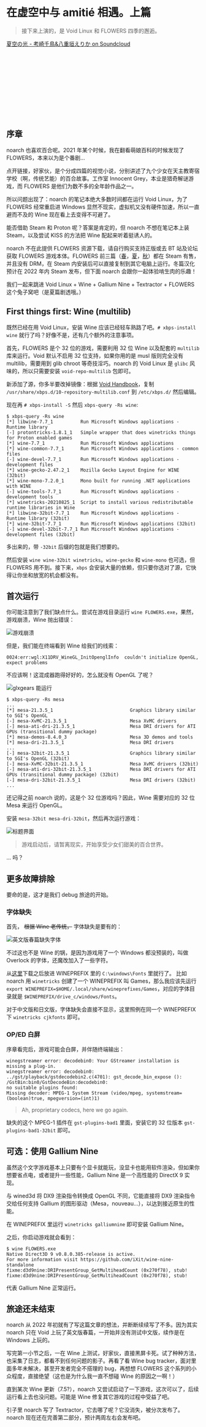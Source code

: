 # 在虚空中与 amitié 相遇。上篇

> 接下来上演的，是 Void Linux 和 FLOWERS 四季的邂逅。

<script type="text/javascript">
function showIframe() {
    document.getElementById("sc_frame").src = "https://w.soundcloud.com/player/?url=https%3A//api.soundcloud.com/tracks/307308303&color=%23ff5500&auto_play=true&hide_related=true&show_comments=false&show_user=false&show_reposts=false&show_teaser=false";
}
</script>
<a href="#" onclick="showIframe()">夏空の光 - 考崎千鳥&八重垣えりか on Soundcloud</a>
<iframe id="sc_frame" width="100%" height="166" scrolling="no" frameborder="no" allow="autoplay" data-src="" src="about:blank"></iframe>


## 序章

noarch 也喜欢百合呢。2021 年某个时候，我在翻看萌娘百科的时候发现了 FLOWERS，本来以为是个番剧...

点开链接，好家伙，是个分成四篇的视觉小说，分别讲述了九个少女在天主教寄宿学校（啊，传统艺能）的百合故事。工作室 Innocent Grey，本业是猎奇解谜游戏，而 FLOWERS 是他们为数不多的全年龄作品之一。

所以问题出现了：noarch 的笔记本绝大多数时间都在运行 Void Linux，为了 FLOWERS 经常重启进 Windows 显然不现实，虚拟机又没有硬件加速，所以一直避而不及的 Wine 现在看上去变得不可避了。

能否借助 Steam 和 Proton 呢？答案是肯定的，但 noarch 不想在笔记本上装 Steam，以及尝试 KISS 的方法把 Wine 配起来听着挺诱人的。

noarch 不在此提供 FLOWERS 资源下载，请自行购买支持正版或去 BT 站及论坛获取 FLOWERS 游戏本体。FLOWERS 前三篇（[春](https://store.steampowered.com/app/452440/Flowers_Le_volume_sur_printemps/)，[夏](https://store.steampowered.com/app/858940/Flowers_Le_volume_sur_ete/)，[秋](https://store.steampowered.com/app/1238730/Flowers_Le_volume_sur_automne/)）都在 Steam 有售，并且没有 DRM，在 Steam 内安装后可以直接复制到其它电脑上运行。冬篇汉化预计在 2022 年内 Steam 发布，但下面 noarch 会跟你一起体验啃生肉的乐趣！

我们一起来跳进 Void Linux + Wine + Gallium Nine + Textractor + FLOWERS 这个兔子窝吧（是夏篇剧透哦。）


## First things first: Wine (multilib)

既然已经在用 Void Linux，安装 Wine 应该已经轻车熟路了吧。`# xbps-install wine` 就行了吗？好像不是，还有几个额外的注意事项。

首先，FLOWERS 是个 32 位的游戏，需要利用 32 位 Wine 以及配套的 `multilib` 库来运行。Void 默认不启用 32 位支持，如果你用的是 musl 版则完全没有 multilib，需要用到 glib chroot 等奇技淫巧。noarch 的 Void Linux 是 `glibc` 风味的，所以只需要安装 `void-repo-multilib` 包即可。

新添加了源，你多半要改掉镜像：根据 [Void Handbook](https://docs.voidlinux.org/xbps/repositories/mirrors/changing.html)，复制 `/usr/share/xbps.d/10-repository-multilib.conf` 到 `/etc/xbps.d/` 然后编辑。

现在再 `# xbps-install -S` 然后 `xbps-query -Rs wine`:

```
$ xbps-query -Rs wine
[*] libwine-7.7_1          Run Microsoft Windows applications - Runtime library
[-] protontricks-1.8.1_1   Simple wrapper that does winetricks things for Proton enabled games
[*] wine-7.7_1             Run Microsoft Windows applications
[*] wine-common-7.7_1      Run Microsoft Windows applications - common files
[-] wine-devel-7.7_1       Run Microsoft Windows applications - development files
[*] wine-gecko-2.47.2_1    Mozilla Gecko Layout Engine for WINE (32bit)
[*] wine-mono-7.2.0_1      Mono built for running .NET applications with WINE
[-] wine-tools-7.7_1       Run Microsoft Windows applications - development tools
[*] winetricks-20210825_1  Script to install various redistributable runtime libraries in Wine
[*] libwine-32bit-7.7_1    Run Microsoft Windows applications - Runtime library (32bit)
[*] wine-32bit-7.7_1       Run Microsoft Windows applications (32bit)
[-] wine-devel-32bit-7.7_1 Run Microsoft Windows applications - development files (32bit)
```

多出来的，带 `-32bit` 后缀的包就是我们想要的。

然后安装 `wine wine-32bit winetricks`。`wine-gecko` 和 `wine-mono` 也可选，但 FLOWERS 用不到。接下来，`xbps` 会安装大量的依赖，但只要你选对了源，它快得让你坐和放宽的机会都没有。


## 首次运行

你可能注意到了我们缺点什么。尝试在游戏目录运行 `wine FLOWERS.exe`，果然，游戏崩溃，Wine 抛出错误：

![游戏崩溃](images/panik.webp)

但是，我们能在终端看到 Wine 给我们的线索：

```
0024:err:wgl:X11DRV_WineGL_InitOpenglInfo  couldn't initialize OpenGL, expect problems
```

不应该啊！这混成器跑得好好的，怎么就没有 OpenGL 了呢？

![glxgears 能运行](images/glxgears.webp)

```
$ xbps-query -Rs mesa
...
[*] mesa-21.3.5_1                            Graphics library similar to SGI's OpenGL
[-] mesa-XvMC-21.3.5_1                       Mesa XvMC drivers
[-] mesa-ati-dri-21.3.5_1                    Mesa DRI drivers for ATI GPUs (transitional dummy package)
[*] mesa-demos-8.4.0_3                       Mesa 3D demos and tools
[*] mesa-dri-21.3.5_1                        Mesa DRI drivers
...
[-] mesa-32bit-21.3.5_1                      Graphics library similar to SGI's OpenGL (32bit)
[-] mesa-XvMC-32bit-21.3.5_1                 Mesa XvMC drivers (32bit)
[-] mesa-ati-dri-32bit-21.3.5_1              Mesa DRI drivers for ATI GPUs (transitional dummy package) (32bit)
[-] mesa-dri-32bit-21.3.5_1                  Mesa DRI drivers (32bit)
...
```

还记得之前 noarch 说的，这是个 32 位游戏吗？因此，Wine 需要对应的 32 位 Mesa 来运行 OpenGL。

安装 `mesa-32bit mesa-dri-32bit`，然后再次运行游戏：

![标题界面](images/first-run.webp)

> 游戏启动后，请暂离现实，开始享受少女们甜美的百合世界。

... 吗？


## 更多故障排除

要命的是，这才是我们 debug 旅途的开始。

### 字体缺失

首先， ~~根据 Wine 老传统，~~ 字体缺失是要有的：

![英文版春篇缺失字体](images/english-missing-font.webp)

不过这也不是 Wine 的锅，是因为游戏用了一个 Windows 都没预装的，叫做 Overlock 的字体，还魔改加入了一些字符。

从[这里](misc/Overlock-Mod.ttf)下载之后放进 WINEPREFIX 里的 `C:\windows\Fonts` 里就行了。
比如 noarch 用 `winetricks` 创建了一个 WINEPREFIX 叫 Games，那么我应该先运行 `export WINEPREFIX=$HOME/.local/share/wineprefixes/Games`，对应的字体目录就是 `$WINEPREFIX/drive_c/windows/Fonts`。

对于中文版和日文版，字体缺失会直接不显示，这里照例在同一个 WINEPREFIX 下 `winetricks cjkfonts` 即可。

### OP/ED 白屏

序章看完后，游戏可能会白屏，并伴随终端输出：

```
winegstreamer error: decodebin0: Your GStreamer installation is missing a plug-in.
winegstreamer error: decodebin0: ../gst/playback/gstdecodebin2.c(4701): gst_decode_bin_expose (): /GstBin:bin0/GstDecodeBin:decodebin0:
no suitable plugins found:
Missing decoder: MPEG-1 System Stream (video/mpeg, systemstream=(boolean)true, mpegversion=(int)1)
```

> Ah, proprietary codecs, here we go again.

缺失的这个 MPEG-1 插件在 `gst-plugins-bad1` 里面，安装它的 32 位版本 `gst-plugins-bad1-32bit` 即可。


## 可选：使用 Gallium Nine

虽然这个文字游戏基本上只要有个显卡就能玩，没显卡也能用软件渲染，但如果你想要省点电，或者提升一些性能，Gallium Nine 是一个高性能的 DirectX 9 实现。

与 wined3d 将 DX9 渲染指令转换成 OpenGL 不同，它能直接将 DX9 渲染指令交给任何支持 Gallium 的图形驱动（Mesa，nouveau...），以达到接近原生的性能。

在 WINEPREFIX 里运行 `winetricks galliumnine` 即可安装 Gallium Nine。

之后，你启动游戏就会看到：

```
$ wine FLOWERS.exe
Native Direct3D 9 v0.8.0.385-release is active.
For more information visit https://github.com/iXit/wine-nine-standalone
fixme:d3d9nine:DRIPresentGroup_GetMultiheadCount (0x270f78), stub!
fixme:d3d9nine:DRIPresentGroup_GetMultiheadCount (0x270f78), stub!
```

代表 Gallium Nine 正常运行。


## 旅途还未结束

noarch 从 2022 年初就有了写这篇文章的想法，并断断续续写了不多。因为其实 noarch 只在 Void 上玩了英文版春篇，一开始并没有测试中文版，续作是在 Windows 上玩的。

写完第一小节之后，一在 Wine 上测试，好家伙，直接黑屏卡死。试了种种方法，也采集了日志，都看不到任何问题的影子。再看了看 Wine bug tracker，面对里面多年未解决，甚至开发者完全不搭理的 bug，再想想 FLOWERS 这个系列的小众程度，直接绝望（这也是为什么我一直不想碰 Wine 的原因之一啊！）

直到某次 Wine 更新（7.5?），noarch 又尝试启动了一下游戏，这次可以了，后续运行看上去也没问题。可能是 Wine 修复其它游戏的过程中受益了吧。

引子里 noarch 写了 Textractor，它去哪了呢？它没消失，被分次发布了。noarch 现在还在完善第二部分，预计两周左右会发布吧。
